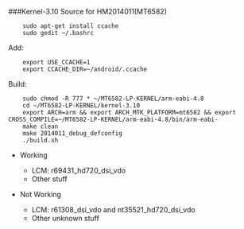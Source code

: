 ###Kernel-3.10 Source for HM2014011(MT6582) 

		sudo apt-get install ccache
		sudo gedit ~/.bashrc
Add:

		export USE_CCACHE=1
		export CCACHE_DIR=~/android/.ccache

Build:

		sudo chmod -R 777 * ~/MT6582-LP-KERNEL/arm-eabi-4.8
		cd ~/MT6582-LP-KERNEL/kernel-3.10
		export ARCH=arm && export ARCH_MTK_PLATFORM=mt6582 && export CROSS_COMPILE=~/MT6582-LP-KERNEL/arm-eabi-4.8/bin/arm-eabi-
		make clean
		make 2014011_debug_defconfig
		./build.sh

* Working
  * LCM: r69431_hd720_dsi_vdo
  * Other stuff

* Not Working
  * LCM: r61308_dsi_vdo and nt35521_hd720_dsi_vdo
  * Other unknown stuff


